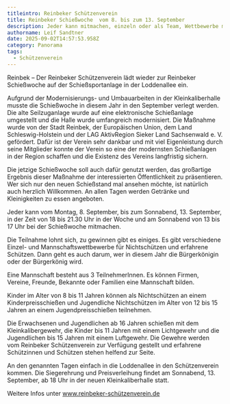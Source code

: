 ```yaml
---
titleintro: Reinbeker Schützenverein
title: Reinbeker Schießwoche  vom 8. bis zum 13. September
description: Jeder kann mitmachen, einzeln oder als Team, Wettbewerbe mit tollen Preisen
authorname: Leif Sandtner
date: 2025-09-02T14:57:53.958Z
category: Panorama
tags:
  - Schützenverein
---
```

Reinbek – Der Reinbeker Schützenverein lädt wieder zur Reinbeker Schießwoche auf der Schießsportanlage in der Loddenallee ein.

Aufgrund der Modernisierungs- und Umbauarbeiten in der Kleinkaliberhalle musste die Schießwoche in diesem Jahr in den September verlegt werden. Die alte Seilzuganlage wurde auf eine elektronische Schießanlage umgestellt und die Halle wurde umfangreich modernisiert. Die Maßnahme wurde von der Stadt Reinbek, der Europäischen Union, dem Land Schleswig-Holstein und der LAG AktivRegion Sieker Land Sachsenwald e. V. gefördert. Dafür ist der Verein sehr dankbar und mit viel Eigenleistung durch seine Mitglieder konnte der Verein so eine der modernsten Schießanlagen in der Region schaffen und die Existenz des Vereins langfristig sichern.

Die jetzige Schießwoche soll auch dafür genutzt werden, das großartige Ergebnis dieser Maßnahme der interessierten Öffentlichkeit zu präsentieren. Wer sich nur den neuen Schießstand mal ansehen möchte, ist natürlich auch herzlich Willkommen. An allen Tagen werden Getränke und Kleinigkeiten zu essen angeboten.

Jeder kann vom Montag, 8. September, bis zum Sonnabend, 13. September, in der Zeit von 18 bis 21.30 Uhr in der Woche und am Sonnabend von 13 bis 17 Uhr bei der Schießwoche mitmachen. 

Die Teilnahme lohnt sich, zu gewinnen gibt es einiges. Es gibt verschiedene Einzel- und Mannschaftswettbewerbe für Nichtschützen und erfahrene Schützen. Dann geht es auch darum, wer in diesem Jahr die Bürgerkönigin oder der Bürgerkönig wird.

Eine Mannschaft besteht aus 3 TeilnehmerInnen. Es können Firmen, Vereine, Freunde, Bekannte oder Familien eine Mannschaft bilden. 

Kinder im Alter von 8 bis 11 Jahren können als Nichtschützen an einem Kinderpreisschießen und Jugendliche Nichtschützen im Alter von 12 bis 15 Jahren an einem Jugendpreisschießen teilnehmen.

Die Erwachsenen und Jugendlichen ab 16 Jahren schießen mit dem Kleinkalibergewehr, die Kinder bis 11 Jahren mit einem Lichtgewehr und die Jugendlichen bis 15 Jahren mit einem Luftgewehr. Die Gewehre werden vom Reinbeker Schützenverein zur Verfügung gestellt und erfahrene Schützinnen und Schützen stehen helfend zur Seite.

An den genannten Tagen einfach in die Loddenallee in den Schützenverein kommen. Die Siegerehrung und Preisverleihung findet am Sonnabend, 13. September, ab 18 Uhr in der neuen Kleinkaliberhalle statt.

Weitere Infos unter www.reinbeker-schützenverein.de